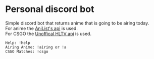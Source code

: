 # Personal discord bot

Simple discord bot that returns anime that is going to be airing today.  
For anime the [AniList's api](https://github.com/AniList/ApiV2-GraphQL-Docs) is used.  
For CSGO the [Unoffical HLTV api](https://www.npmjs.com/package/hltv) is used.  

```
Help: !help
Airing Anime: !airing or !a
CSGO Matches: !csgo
```